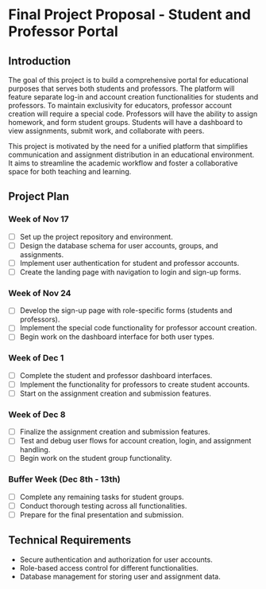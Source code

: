 # Final Project Proposal - Student and Professor Portal
## Introduction

The goal of this project is to build a comprehensive portal for educational purposes that serves both students and professors. The platform will feature separate log-in and account creation functionalities for students and professors. To maintain exclusivity for educators, professor account creation will require a special code. Professors will have the ability to assign homework, and form student groups. Students will have a dashboard to view assignments, submit work, and collaborate with peers.

This project is motivated by the need for a unified platform that simplifies communication and assignment distribution in an educational environment. It aims to streamline the academic workflow and foster a collaborative space for both teaching and learning.

## Project Plan

### Week of Nov 17
- [ ] Set up the project repository and environment.
- [ ] Design the database schema for user accounts, groups, and assignments.
- [ ] Implement user authentication for student and professor accounts.
- [ ] Create the landing page with navigation to login and sign-up forms.

### Week of Nov 24
- [ ] Develop the sign-up page with role-specific forms (students and professors).
- [ ] Implement the special code functionality for professor account creation.
- [ ] Begin work on the dashboard interface for both user types.

### Week of Dec 1
- [ ] Complete the student and professor dashboard interfaces.
- [ ] Implement the functionality for professors to create student accounts.
- [ ] Start on the assignment creation and submission features.

### Week of Dec 8
- [ ] Finalize the assignment creation and submission features.
- [ ] Test and debug user flows for account creation, login, and assignment handling.
- [ ] Begin work on the student group functionality.

### Buffer Week (Dec 8th - 13th)
- [ ] Complete any remaining tasks for student groups.
- [ ] Conduct thorough testing across all functionalities.
- [ ] Prepare for the final presentation and submission.

## Technical Requirements

- Secure authentication and authorization for user accounts.
- Role-based access control for different functionalities.
- Database management for storing user and assignment data.


